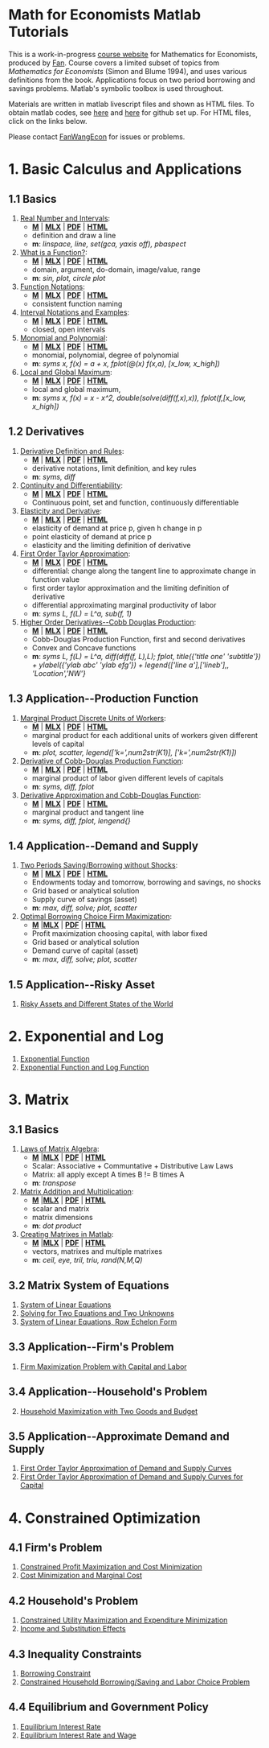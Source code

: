 
# Math for Economists Matlab Tutorials

This is a work-in-progress [course website](https://fanwangecon.github.io/Math4Econ/) for Mathematics for Economists, produced by [Fan](https://fanwangecon.github.io/). Course covers a limited subset of topics from *Mathematics for Economists* (Simon and Blume 1994), and uses various definitions from the book. Applications focus on two period borrowing and savings problems. Matlab's symbolic toolbox is used throughout.

Materials are written in matlab livescript files and shown as HTML files. To obtain matlab codes, see [here](docs/gitsetup.md) and [here](docs/gitsetupown.md) for github set up. For HTML files, click on the links below.

Please contact [FanWangEcon](https://fanwangecon.github.io/) for issues or problems.

# 1. Basic Calculus and Applications

## 1.1 Basics

1. [Real Number and Intervals](https://fanwangecon.github.io/Math4Econ/calconevar/realnumber.html):
    - [**M**](https://github.com/FanWangEcon/Math4Econ/blob/master/calconevar/realnumber_m.m) \| [**MLX**](https://github.com/FanWangEcon/Math4Econ/blob/master/calconevar/realnumber.mlx) \| [**PDF**](https://github.com/FanWangEcon/Math4Econ/blob/master/calconevar/realnumber.pdf) \| [**HTML**](https://fanwangecon.github.io/Math4Econ/calconevar/realnumber.html)
    - definition and draw a line
    - **m**: *linspace, line, set(gca, yaxis off), pbaspect*
2. [What is a Function?](https://fanwangecon.github.io/Math4Econ/calconevar/whatisfunction.html):
    - [**M**](https://github.com/FanWangEcon/Math4Econ/blob/master/calconevar/whatisfunction_m.m) \| [**MLX**](https://github.com/FanWangEcon/Math4Econ/blob/master/calconevar/whatisfunction.mlx) \| [**PDF**](https://github.com/FanWangEcon/Math4Econ/blob/master/calconevar/whatisfunction.pdf) \| [**HTML**](https://fanwangecon.github.io/Math4Econ/calconevar/whatisfunction.html)
    - domain, argument, do-domain, image/value, range
    - **m**: *sin, plot, circle  plot*    
3. [Function Notations](https://fanwangecon.github.io/Math4Econ/calconevar/funcnotations.html):
    - [**M**](https://github.com/FanWangEcon/Math4Econ/blob/master/calconevar/funcnotations_m.m) \| [**MLX**](https://github.com/FanWangEcon/Math4Econ/blob/master/calconevar/funcnotations.mlx) \| [**PDF**](https://github.com/FanWangEcon/Math4Econ/blob/master/calconevar/funcnotations.pdf) \| [**HTML**](https://fanwangecon.github.io/Math4Econ/calconevar/funcnotations.html)
    - consistent function naming
4. [Interval Notations and Examples](https://fanwangecon.github.io/Math4Econ/calconevar/interval.html):
    - [**M**](https://github.com/FanWangEcon/Math4Econ/blob/master/calconevar/interval_m.m) \| [**MLX**](https://github.com/FanWangEcon/Math4Econ/blob/master/calconevar/interval.mlx) \| [**PDF**](https://github.com/FanWangEcon/Math4Econ/blob/master/calconevar/interval.pdf) \| [**HTML**](https://fanwangecon.github.io/Math4Econ/calconevar/interval.html)
    - closed, open intervals
5. [Monomial and Polynomial](https://fanwangecon.github.io/Math4Econ/calconevar/polynomial.html):
    - [**M**](https://github.com/FanWangEcon/Math4Econ/blob/master/calconevar/polynomial_m.m) \| [**MLX**](https://github.com/FanWangEcon/Math4Econ/blob/master/calconevar/polynomial.mlx) \| [**PDF**](https://github.com/FanWangEcon/Math4Econ/blob/master/calconevar/polynomial.pdf) \| [**HTML**](https://fanwangecon.github.io/Math4Econ/calconevar/polynomial.html)
    - monomial, polynomial, degree of polynomial
    - **m**: *syms x, f(x) = a + x, fplot(@(x) f(x,a), [x_low, x_high])*    
6. [Local and Global Maximum](https://fanwangecon.github.io/Math4Econ/calconevar/localglobal.html):
    - [**M**](https://github.com/FanWangEcon/Math4Econ/blob/master/calconevar/localglobal_m.m) \| [**MLX**](https://github.com/FanWangEcon/Math4Econ/blob/master/calconevar/localglobal.mlx) \| [**PDF**](https://github.com/FanWangEcon/Math4Econ/blob/master/calconevar/localglobal.pdf) \| [**HTML**](https://fanwangecon.github.io/Math4Econ/calconevar/localglobal.html)
    - local and global maximum,
    - **m**: *syms x, f(x) = x - x^2, double(solve(diff(f,x),x)), fplot(f,[x_low, x_high])*

## 1.2 Derivatives

1. [Derivative Definition and Rules](https://fanwangecon.github.io/Math4Econ/derivative/derivative_rules.html):
    - [**M**](https://github.com/FanWangEcon/Math4Econ/blob/master/derivative/derivative_rules_m.m) \| [**MLX**](https://github.com/FanWangEcon/Math4Econ/blob/master/derivative/derivative_rules.mlx) \| [**PDF**](https://github.com/FanWangEcon/Math4Econ/blob/master/derivative/derivative_rules.pdf) \| [**HTML**](https://fanwangecon.github.io/Math4Econ/derivative/derivative_rules.html)
    - derivative notations, limit definition, and key rules
    - **m**: *syms, diff*
2. [Continuity and Differentiability](https://fanwangecon.github.io/Math4Econ/derivative/continuous_differentiable.html):
    - [**M**](https://github.com/FanWangEcon/Math4Econ/blob/master/derivative/continuous_differentiable_m.m) \| [**MLX**](https://github.com/FanWangEcon/Math4Econ/blob/master/derivative/continuous_differentiable.mlx) \| [**PDF**](https://github.com/FanWangEcon/Math4Econ/blob/master/derivative/continuous_differentiable.pdf) \| [**HTML**](https://fanwangecon.github.io/Math4Econ/derivative/continuous_differentiable.html)
    - Continuous point, set and function, continuously differentiable
3. [Elasticity and Derivative](https://fanwangecon.github.io/Math4Econ/derivative/derivative_elasticity.html):
    - [**M**](https://github.com/FanWangEcon/Math4Econ/blob/master/derivative/derivative_elasticity_m.m) \| [**MLX**](https://github.com/FanWangEcon/Math4Econ/blob/master/derivative/derivative_elasticity.mlx) \| [**PDF**](https://github.com/FanWangEcon/Math4Econ/blob/master/derivative/derivative_elasticity.pdf) \| [**HTML**](https://fanwangecon.github.io/Math4Econ/derivative/derivative_elasticity.html)
    - elasticity of demand at price p, given h change in p
    - point elasticity of demand at price p
    - elasticity and the limiting definition of derivative
4. [First Order Taylor Approximation](https://fanwangecon.github.io/Math4Econ/derivative/derivative_MPL_first_order_taylor_approximation.html):
    - [**M**](https://github.com/FanWangEcon/Math4Econ/blob/master/derivative/derivative_MPL_first_order_taylor_approximation_m.m) \| [**MLX**](https://github.com/FanWangEcon/Math4Econ/blob/master/derivative/derivative_MPL_first_order_taylor_approximation.mlx) \| [**PDF**](https://github.com/FanWangEcon/Math4Econ/blob/master/derivative/derivative_MPL_first_order_taylor_approximation.pdf) \| [**HTML**](https://fanwangecon.github.io/Math4Econ/derivative/derivative_MPL_first_order_taylor_approximation.html)
    - differential: change along the tangent line to approximate change in function value
    - first order taylor approximation and the limiting definition of derivative
    - differential approximating marginal productivity of labor
    - **m**: *syms L, f(L) = L^a, sub(f, 1)*
5. [Higher Order Derivatives--Cobb Douglas Production](https://fanwangecon.github.io/Math4Econ/derivative/second_derivative.html):
    - [**M**](https://github.com/FanWangEcon/Math4Econ/blob/master/derivative/second_derivative_m.m) \| [**MLX**](https://github.com/FanWangEcon/Math4Econ/blob/master/derivative/second_derivative.mlx) \| [**PDF**](https://github.com/FanWangEcon/Math4Econ/blob/master/derivative/second_derivative.pdf) \| [**HTML**](https://fanwangecon.github.io/Math4Econ/derivative/second_derivative.html)
    - Cobb-Douglas Production Function, first and second derivatives
    - Convex and Concave functions
    - **m**: *syms L, f(L) = L^a, diff(diff(f, L),L); fplot, title({'title one' 'subtitle'}) + ylabel({'ylab abc' 'ylab efg'}) + legend{['line a'],['lineb'],, 'Location','NW'}*

## 1.3 Application--Production Function

1. [Marginal Product Discrete Units of Workers](https://fanwangecon.github.io/Math4Econ/derivative_application/derivative_MPL_discrete_workers.html):
    - [**M**](https://github.com/FanWangEcon/Math4Econ/blob/master/derivative_application/derivative_MPL_discrete_workers_m.m) \| [**MLX**](https://github.com/FanWangEcon/Math4Econ/blob/master/derivative_application/derivative_MPL_discrete_workers.mlx) \| [**PDF**](https://github.com/FanWangEcon/Math4Econ/blob/master/derivative_application/derivative_MPL_discrete_workers.pdf) \| [**HTML**](https://fanwangecon.github.io/Math4Econ/derivative_application/derivative_MPL_discrete_workers.html)
    - marginal product for each additional units of workers given different levels of capital    
    - **m**: *plot, scatter, legend(['k=',num2str(K1)], ['k=',num2str(K1)])*
2. [Derivative of Cobb-Douglas Production Function](https://fanwangecon.github.io/Math4Econ/derivative_application/derivative_cobb_douglas.html):
    - [**M**](https://github.com/FanWangEcon/Math4Econ/blob/master/derivative_application/derivative_cobb_douglas_m.m) \| [**MLX**](https://github.com/FanWangEcon/Math4Econ/blob/master/derivative_application/derivative_cobb_douglas.mlx) \| [**PDF**](https://github.com/FanWangEcon/Math4Econ/blob/master/derivative_application/derivative_cobb_douglas.pdf) \| [**HTML**](https://fanwangecon.github.io/Math4Econ/derivative_application/derivative_cobb_douglas.html)
    - marginal product of labor given different levels of capitals
    - **m**: *syms, diff, fplot*
3. [Derivative Approximation and Cobb-Douglas Function](https://fanwangecon.github.io/Math4Econ/derivative_application/derivative_hslope_cobb_douglas.html):
    - [**M**](https://github.com/FanWangEcon/Math4Econ/blob/master/derivative_application/derivative_hslope_cobb_douglas_m.m) \| [**MLX**](https://github.com/FanWangEcon/Math4Econ/blob/master/derivative_application/derivative_hslope_cobb_douglas.mlx) \| [**PDF**](https://github.com/FanWangEcon/Math4Econ/blob/master/derivative_application/derivative_hslope_cobb_douglas.pdf) \| [**HTML**](https://fanwangecon.github.io/Math4Econ/derivative_application/derivative_hslope_cobb_douglas.html)
    - marginal product and tangent line
    - **m**: *syms, diff, fplot, lengend{}*

## 1.4 Application--Demand and Supply

1. [Two Periods Saving/Borrowing without Shocks](https://fanwangecon.github.io/Math4Econ/derivative_application/K_save_households.html):
    - [**M**](https://github.com/FanWangEcon/Math4Econ/blob/master/derivative_application/K_save_households_m.m) \| [**MLX**](https://github.com/FanWangEcon/Math4Econ/blob/master/derivative_application/K_save_households.mlx) \| [**PDF**](https://github.com/FanWangEcon/Math4Econ/blob/master/derivative_application/K_save_households.pdf) \| [**HTML**](https://fanwangecon.github.io/Math4Econ/derivative_application/K_save_households.html)
    - Endowments today and tomorrow, borrowing and savings, no shocks
    - Grid based or analytical solution
    - Supply curve of savings (asset)
    - **m**: *max, diff, solve; plot, scatter*
2. [Optimal Borrowing Choice Firm Maximization](https://fanwangecon.github.io/Math4Econ/derivative_application/K_borrow_firm.html):
    - [**M**](https://github.com/FanWangEcon/Math4Econ/blob/master/derivative_application/K_borrow_firm_m.m) \|[**MLX**](https://github.com/FanWangEcon/Math4Econ/blob/master/derivative_application/K_borrow_firm.mlx) \| [**PDF**](https://github.com/FanWangEcon/Math4Econ/blob/master/derivative_application/K_borrow_firm.pdf) \| [**HTML**](https://fanwangecon.github.io/Math4Econ/derivative_application/K_borrow_firm.html)
    - Profit maximization choosing capital, with labor fixed
    - Grid based or analytical solution
    - Demand curve of capital (asset)
    - **m**: *max, diff, solve; plot, scatter*

## 1.5 Application--Risky Asset

1. [Risky Assets and Different States of the World](nonlinear/RiskyAsset.html)

# 2. Exponential and Log

1. [Exponential Function](explog/exponential.html)
2. [Exponential Function and Log Function](explog/exolog.html)

# 3. Matrix

## 3.1 Basics

1. [Laws of Matrix Algebra](https://fanwangecon.github.io/Math4Econ/matrix_basics/matlab_define_matrix.html):
    - [**M**](https://github.com/FanWangEcon/Math4Econ/blob/master/matrix_basics/matlab_define_matrix_m.m) \|[**MLX**](https://github.com/FanWangEcon/Math4Econ/blob/master/matrix_basics/matlab_define_matrix.mlx) \| [**PDF**](https://github.com/FanWangEcon/Math4Econ/blob/master/matrix_basics/matlab_define_matrix.pdf) \| [**HTML**](https://fanwangecon.github.io/Math4Econ/matrix_basics/matlab_define_matrix.html)
    - Scalar: Associative + Communtative + Distributive Law Laws
    - Matrix: all apply except A times B != B times A
    - **m**: *transpose*
2. [Matrix Addition and Multiplication](https://fanwangecon.github.io/Math4Econ/matrix_basics/matrix_algebra_rules.html):
    - [**M**](https://github.com/FanWangEcon/Math4Econ/blob/master/matrix_basics/matrix_algebra_rules_m.m) \|[**MLX**](https://github.com/FanWangEcon/Math4Econ/blob/master/matrix_basics/matrix_algebra_rules.mlx) \| [**PDF**](https://github.com/FanWangEcon/Math4Econ/blob/master/matrix_basics/matrix_algebra_rules.pdf) \| [**HTML**](https://fanwangecon.github.io/Math4Econ/matrix_basics/matrix_algebra_rules.html)
    - scalar and matrix
    - matrix dimensions
    - **m**: *dot product*
3. [Creating Matrixes in Matlab](https://fanwangecon.github.io/Math4Econ/matrix_basics/matrix_matlab.html):
    - [**M**](https://github.com/FanWangEcon/Math4Econ/blob/master/matrix_basics/matrix_matlab_m.m) \|[**MLX**](https://github.com/FanWangEcon/Math4Econ/blob/master/matrix_basics/matrix_matlab.mlx) \| [**PDF**](https://github.com/FanWangEcon/Math4Econ/blob/master/matrix_basics/matrix_matlab.pdf) \| [**HTML**](https://fanwangecon.github.io/Math4Econ/matrix_basics/matrix_matlab.html)
    - vectors, matrixes and multiple matrixes
    - **m**: *ceil, eye, tril, triu, rand(N,M,Q)*

## 3.2 Matrix System of Equations

1. [System of Linear Equations](matrix_system_of_equations/matrix_linear_equations.html)
2. [Solving for Two Equations and Two Unknowns](matrix_system_of_equations/matrix_linear_system_2.html)
3. [System of Linear Equations, Row Echelon Form](matrix_system_of_equations/matrix_row_echelon_form.html)

## 3.3 Application--Firm's Problem
1. [Firm Maximization Problem with Capital and Labor](matrix_application/KL_borrowhire_firm.html)

## 3.4 Application--Household's Problem
2. [Household Maximization with Two Goods and Budget](matrix_application/twogoods.html)

## 3.5 Application--Approximate Demand and Supply
1. [First Order Taylor Approximation of Demand and Supply Curves](matrix_application/demand_supply_taylor_approximate.html)
1. [First Order Taylor Approximation of Demand and Supply Curves for Capital](matrix_application/demand_supply_taylor_approximate_capital.html)


# 4. Constrained Optimization

## 4.1 Firm's Problem
1. [Constrained Profit Maximization and Cost Minimization](optimization_application/profit_maximize.html)
2. [Cost Minimization and Marginal Cost](optimization_application/profit_maximize_crs_profit.html)

## 4.2 Household's Problem
1. [Constrained Utility Maximization and Expenditure Minimization](optimization_application/household_c1_c2_constrained.html)
2. [Income and Substitution Effects](optimization_application/household_c1_c2_constrained_r_change.html)

## 4.3 Inequality Constraints
1. [Borrowing Constraint](optimization_application/household_borrow_constrained.html)
2. [Constrained Household Borrowing/Saving and Labor Choice Problem](optimization_application/household_asset_labor_constrained.html)

## 4.4 Equilibrium and Government Policy
1. [Equilibrium Interest Rate](equilibrium/equilibrium_constrainedborrow.html)
2. [Equilibrium Interest Rate and Wage](equilibrium/equilibrium_constrainedborrow_labor.html)
